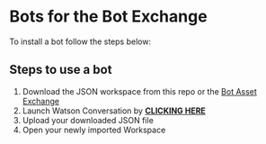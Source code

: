 # Bots for the Bot Exchange

To install a bot follow the steps below:

## Steps to use a bot

1. Download the JSON workspace from this repo or the [Bot Asset Exchange](https://developer.ibm.com/code/exchanges/bots/)
2. Launch Watson Conversation by [**CLICKING HERE**](https://console.bluemix.net/developer/watson/launch-tool/conversation?%26hideTours%3Dtrue%26cm_mmc%3DOSocial_Tumblr-_-Watson%2BCore_Watson%2BCore%2B-%2BPlatform-_-WW_WW-_-wdc-ref%26cm_mmc%3DOSocial_Tumblr-_-Watson%2BCore_Watson%2BCore%2B-%2BPlatform-_-WW_WW-_-wd%20c-ref%26cm_mmca1%3D000000OF%26cm_mmca2%3D10000409)
3. Upload your downloaded JSON file
4. Open your newly imported Workspace
